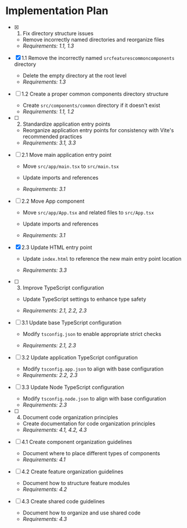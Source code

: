 # Implementation Plan

- [x] 1. Fix directory structure issues

  - Remove incorrectly named directories and reorganize files
  - _Requirements: 1.1, 1.3_

- [x] 1.1 Remove the incorrectly named `srcfeaturescommoncomponents` directory


  - Delete the empty directory at the root level
  - _Requirements: 1.3_




- [ ] 1.2 Create a proper common components directory structure
  - Create `src/components/common` directory if it doesn't exist
  - _Requirements: 1.1, 1.2_



- [ ] 2. Standardize application entry points
  - Reorganize application entry points for consistency with Vite's recommended practices
  - _Requirements: 3.1, 3.3_



- [ ] 2.1 Move main application entry point
  - Move `src/app/main.tsx` to `src/main.tsx`


  - Update imports and references

  - _Requirements: 3.1_

- [ ] 2.2 Move App component
  - Move `src/app/App.tsx` and related files to `src/App.tsx`


  - Update imports and references
  - _Requirements: 3.1_



- [x] 2.3 Update HTML entry point


  - Update `index.html` to reference the new main entry point location


  - _Requirements: 3.3_

- [ ] 3. Improve TypeScript configuration
  - Update TypeScript settings to enhance type safety


  - _Requirements: 2.1, 2.2, 2.3_



- [ ] 3.1 Update base TypeScript configuration
  - Modify `tsconfig.json` to enable appropriate strict checks


  - _Requirements: 2.1, 2.3_

- [ ] 3.2 Update application TypeScript configuration
  - Modify `tsconfig.app.json` to align with base configuration
  - _Requirements: 2.2, 2.3_

- [ ] 3.3 Update Node TypeScript configuration
  - Modify `tsconfig.node.json` to align with base configuration
  - _Requirements: 2.3_

- [ ] 4. Document code organization principles
  - Create documentation for code organization principles
  - _Requirements: 4.1, 4.2, 4.3_

- [ ] 4.1 Create component organization guidelines
  - Document where to place different types of components
  - _Requirements: 4.1_

- [ ] 4.2 Create feature organization guidelines
  - Document how to structure feature modules
  - _Requirements: 4.2_

- [ ] 4.3 Create shared code guidelines
  - Document how to organize and use shared code
  - _Requirements: 4.3_